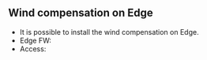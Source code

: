 ## Wind compensation on Edge
* It is possible to install the wind compensation on Edge. 
* Edge FW: 
* Access: 

